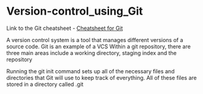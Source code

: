 # Version-control_using_Git

Link to the Git cheatsheet - [Cheatsheet for Git](https://github.com/AkshayLaddha943/Version-control_using_Git/blob/main/Git_cheatsheet.md)

A version control system is a tool that manages different versions of a source code. Git is an example of a VCS
Within a git repository, there are three main areas include a working directory, staging index and the repository

Running the git init command sets up all of the necessary files and directories that Git will use to keep track of everything. All of these files are stored in a directory called .git
